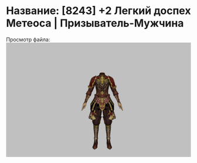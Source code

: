 # Название: [8243] +2 Легкий доспех Метеоса | Призыватель-Мужчина

Просмотр файла:
![p080030.png](p080030.png)